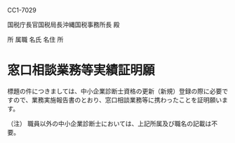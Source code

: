 CC1-7029

国税庁長官国税局長沖縄国税事務所長 殿

所 属職 名氏 名住 所

# 窓口相談業務等実績証明願

標題の件につきましては、中小企業診断士資格の更新（新規）登録の際に必要ですので、業務実施報告書のとおり、窓口相談業務等に携わったことを証明願います。

（注） 職員以外の中小企業診断士においては、上記所属及び職名の記載は不要。